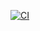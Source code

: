 [![CI](https://github.com/nori26/libunit/actions/workflows/main.yml/badge.svg)](https://github.com/nori26/libunit/actions/workflows/main.yml)